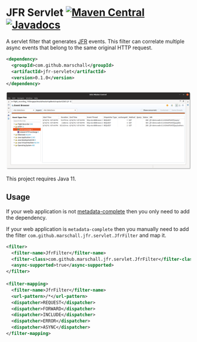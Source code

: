 JFR Servlet [![Maven Central](https://maven-badges.herokuapp.com/maven-central/com.github.marschall/jfr-servlet/badge.svg)](https://maven-badges.herokuapp.com/maven-central/com.github.marschall/jfr-servlet) [![Javadocs](https://www.javadoc.io/badge/com.github.marschall/jfr-servlet.svg)](https://www.javadoc.io/doc/com.github.marschall/jfr-servlet)
===========

A servlet filter that generates [JFR](https://openjdk.java.net/jeps/328) events. This filter can correlate multiple async events that belong to the same original HTTP request.

```xml
<dependency>
  <groupId>com.github.marschall</groupId>
  <artifactId>jfr-servlet</artifactId>
  <version>0.1.0</version>
</dependency>
```

![Flight Recording of some HTTP requests](https://github.com/marschall/jfr-servlet/raw/master/src/main/javadoc/Screenshot.png)

This project requires Java 11.

Usage
-----

If your web application is not [metadata-complete](https://www.oracle.com/technetwork/articles/javaee/javaee6overview-part2-136353.html) then you only need to add the dependency.

If your web application is `metadata-complete` then you manually need to add the filter `com.github.marschall.jfr.servlet.JfrFilter` and map it.


```xml
<filter>
  <filter-name>JfrFilter</filter-name>
  <filter-class>com.github.marschall.jfr.servlet.JfrFilter</filter-class>
  <async-supported>true</async-supported>
</filter>

<filter-mapping>
  <filter-name>JfrFilter</filter-name>
  <url-pattern>/*</url-pattern>
  <dispatcher>REQUEST</dispatcher>
  <dispatcher>FORWARD</dispatcher>
  <dispatcher>INCLUDE</dispatcher>
  <dispatcher>ERROR</dispatcher>
  <dispatcher>ASYNC</dispatcher>
</filter-mapping>
```
